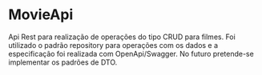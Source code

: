 # MovieApi
Api Rest para realização de operações do tipo CRUD para filmes. Foi utilizado o padrão repository para operações com os dados e a especificação foi realizada com OpenApi/Swagger. No futuro pretende-se implementar os padrões de DTO.
